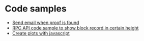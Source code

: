# Code samples

- [Send email when proof is found](./send_email_when_proof_is_found)
- [RPC API code sample to show block record in certain height](./get_block_by_height)
- [Create plots with javascript](./create_plots)
